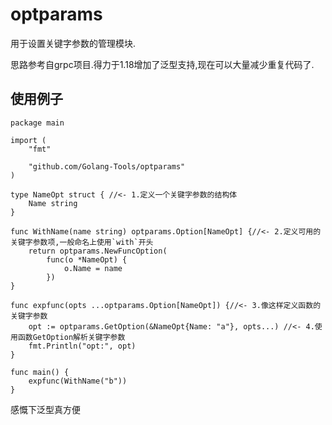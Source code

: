 # optparams

用于设置关键字参数的管理模块.

思路参考自grpc项目.得力于1.18增加了泛型支持,现在可以大量减少重复代码了.

## 使用例子

```golang
package main

import (
    "fmt"

    "github.com/Golang-Tools/optparams"
)

type NameOpt struct { //<- 1.定义一个关键字参数的结构体
    Name string
}

func WithName(name string) optparams.Option[NameOpt] {//<- 2.定义可用的关键字参数项,一般命名上使用`with`开头
    return optparams.NewFuncOption(
        func(o *NameOpt) {
            o.Name = name
        })
}

func expfunc(opts ...optparams.Option[NameOpt]) {//<- 3.像这样定义函数的关键字参数
    opt := optparams.GetOption(&NameOpt{Name: "a"}, opts...) //<- 4.使用函数GetOption解析关键字参数
    fmt.Println("opt:", opt)
}

func main() {
    expfunc(WithName("b"))
}

```

感慨下泛型真方便
